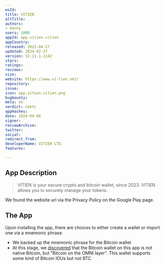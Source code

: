 ```yaml
---
wsId: 
title: VITIEN
altTitle: 
authors:
- danny
users: 1000
appId: app.vitien.vitien
appCountry: 
released: 2023-04-27
updated: 2024-02-27
version: V2.11.1.1142
stars: 
ratings: 
reviews: 
size: 
website: https://www.vi-tien.net/
repository: 
issue: 
icon: app.vitien.vitien.png
bugbounty: 
meta: ok
verdict: nobtc
appHashes: 
date: 2024-09-06
signer: 
reviewArchive: 
twitter: 
social: 
redirect_from: 
developerName: VITIEN LTD.
features: 

---
```


## App Description

> VITIEN is your secure crypto and bitcoin wallet, since 2023. VITIEN allows you to securely manage your tokens.

We found the website url via the Privacy Policy on the Google Play page. 

## The App

Upon installing the app, there are choices to either create a wallet or import one via a mnemonic phrase. 

- We backed up the mnemonic phrase for the Bitcoin wallet
- At this stage, we [discovered](https://x.com/BitcoinWalletz/status/1831962230742757682/photo/1) that the Bitcoin wallet on this app is not native Bitcoin, but "Bitcoin on the OMNI layer". This wallet supports some kind of Bitcoin IOUs but not BTC.
